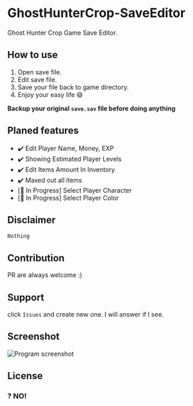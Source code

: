 # GhostHunterCrop-SaveEditor
Ghost Hunter Crop Game Save Editor.

## How to use
1. Open save file.
2. Edit save file.
3. Save your file back to game directory.
4. Enjoy your easy life :smile:

__Backup your original `save.sav` file before doing anything__

## Planed features
- :heavy_check_mark: Edit Player Name, Money, EXP
- :heavy_check_mark: Showing Estimated Player Levels
- :heavy_check_mark: Edit Items Amount In Inventory
- :heavy_check_mark: Maxed out all items
- [:rocket: In Progress] Select Player Character
- [:rocket: In Progress] Select Player Color

## Disclaimer
```
Nothing
```

## Contribution
PR are always welcome :)

## Support
click `Issues` and create new one. I will answer if I see.

## Screenshot

![Program screenshot](https://i.imgur.com/7qXeCjQ.png)

## License
### ? NO!
